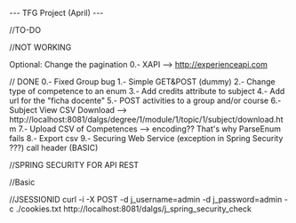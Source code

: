 ---		TFG Project (April)	---

//TO-DO


//NOT WORKING

Optional: Change the pagination
0.- XAPI --> http://experienceapi.com

// DONE
0.-	Fixed Group bug
1.- Simple GET&POST (dummy)
2.- Change type of competence to an enum
3.- Add credits attribute to subject
4.- Add url for the "ficha docente" 
5.- POST activities to a group and/or course
6.- Subject View CSV Download --> http://localhost:8081/dalgs/degree/1/module/1/topic/1/subject/download.htm
7.- Upload CSV of Competences --> encoding?? That's why ParseEnum fails
8.- Export csv
9.- Securing Web Service (exception in Spring Security ???) call header (BASIC)


//SPRING SECURITY FOR API REST

//Basic 

//JSESSIONID
curl -i -X POST -d j_username=admin -d j_password=admin -c ./cookies.txt http://localhost:8081/dalgs/j_spring_security_check